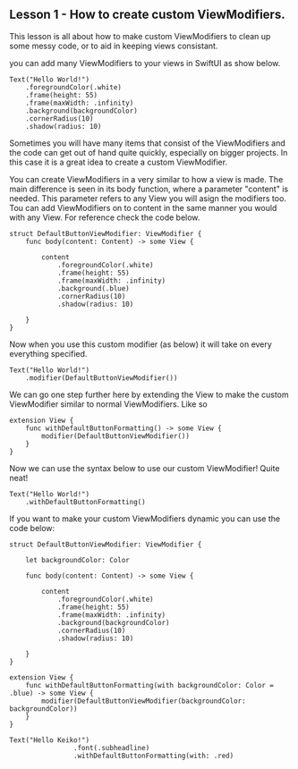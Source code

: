 ## Lesson 1 - How to create custom ViewModifiers.

This lesson is all about how to make custom ViewModifiers to clean up some messy code, or to aid in keeping views consistant.

you can add many ViewModifiers to your views in SwiftUI as show below.

```
Text("Hello World!")
    .foregroundColor(.white)
    .frame(height: 55)
    .frame(maxWidth: .infinity)
    .background(backgroundColor)
    .cornerRadius(10)
    .shadow(radius: 10)
```

Sometimes you will have many items that consist of the ViewModifiers and the code can get out of hand quite quickly, especially on bigger projects.
In this case it is a great idea to create a custom ViewModifier.

You can create ViewModifiers in a very similar to how a view is made.
The main difference is seen in its body function, where a parameter "content" is needed. This parameter refers to any View you will asign the modifiers too. Tou can add ViewModifiers on to content in the same manner you would with any View. For reference check the code below.

```
struct DefaultButtonViewModifier: ViewModifier {
    func body(content: Content) -> some View {

        content
            .foregroundColor(.white)
            .frame(height: 55)
            .frame(maxWidth: .infinity)
            .background(.blue)
            .cornerRadius(10)
            .shadow(radius: 10)

    }
}
```

Now when you use this custom modifier (as below) it will take on every everything specified.

```
Text("Hello World!")
    .modifier(DefaultButtonViewModifier())
```

We can go one step further here by extending the View to make the custom ViewModifier similar to normal ViewModifiers. Like so

```
extension View {
    func withDefaultButtonFormatting() -> some View {
        modifier(DefaultButtonViewModifier())
    }
}
```

Now we can use the syntax below to use our custom ViewModifier! Quite neat!

```
Text("Hello World!")
    .withDefaultButtonFormatting()
```

If you want to make your custom ViewModifiers dynamic you can use the code below:

```
struct DefaultButtonViewModifier: ViewModifier {

    let backgroundColor: Color

    func body(content: Content) -> some View {

        content
            .foregroundColor(.white)
            .frame(height: 55)
            .frame(maxWidth: .infinity)
            .background(backgroundColor)
            .cornerRadius(10)
            .shadow(radius: 10)

    }
}
```

```
extension View {
    func withDefaultButtonFormatting(with backgroundColor: Color = .blue) -> some View {
        modifier(DefaultButtonViewModifier(backgroundColor: backgroundColor))
    }
}
```

```
Text("Hello Keiko!")
                .font(.subheadline)
                .withDefaultButtonFormatting(with: .red)
```
